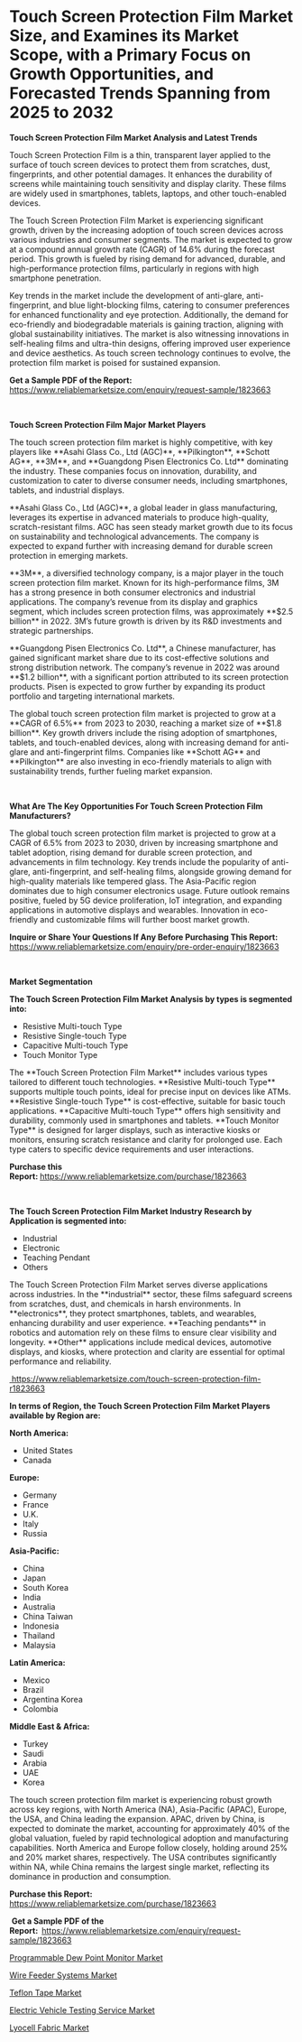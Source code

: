 <p><h1>Touch Screen Protection Film Market Size, and Examines its Market Scope, with a Primary Focus on Growth Opportunities, and Forecasted Trends Spanning from 2025 to 2032</h1></p><p><strong>Touch Screen Protection Film Market Analysis and Latest Trends</strong></p>
<p><p>Touch Screen Protection Film is a thin, transparent layer applied to the surface of touch screen devices to protect them from scratches, dust, fingerprints, and other potential damages. It enhances the durability of screens while maintaining touch sensitivity and display clarity. These films are widely used in smartphones, tablets, laptops, and other touch-enabled devices.</p><p>The Touch Screen Protection Film Market is experiencing significant growth, driven by the increasing adoption of touch screen devices across various industries and consumer segments. The market is expected to grow at a compound annual growth rate (CAGR) of 14.6% during the forecast period. This growth is fueled by rising demand for advanced, durable, and high-performance protection films, particularly in regions with high smartphone penetration.</p><p>Key trends in the market include the development of anti-glare, anti-fingerprint, and blue light-blocking films, catering to consumer preferences for enhanced functionality and eye protection. Additionally, the demand for eco-friendly and biodegradable materials is gaining traction, aligning with global sustainability initiatives. The market is also witnessing innovations in self-healing films and ultra-thin designs, offering improved user experience and device aesthetics. As touch screen technology continues to evolve, the protection film market is poised for sustained expansion.</p></p>
<p><strong>Get a Sample PDF of the Report:&nbsp;</strong> <a href="https://www.reliablemarketsize.com/enquiry/request-sample/1823663?utm_campaign=1898&utm_medium=2&utm_source=Github&utm_content=ia&utm_term=25012025&utm_id=touch-screen-protection-film">https://www.reliablemarketsize.com/enquiry/request-sample/1823663</a></p>
<p>&nbsp;</p>
<p><strong>Touch Screen Protection Film Major Market Players</strong></p>
<p><p>The touch screen protection film market is highly competitive, with key players like **Asahi Glass Co., Ltd (AGC)**, **Pilkington**, **Schott AG**, **3M**, and **Guangdong Pisen Electronics Co. Ltd** dominating the industry. These companies focus on innovation, durability, and customization to cater to diverse consumer needs, including smartphones, tablets, and industrial displays.</p><p>**Asahi Glass Co., Ltd (AGC)**, a global leader in glass manufacturing, leverages its expertise in advanced materials to produce high-quality, scratch-resistant films. AGC has seen steady market growth due to its focus on sustainability and technological advancements. The company is expected to expand further with increasing demand for durable screen protection in emerging markets.</p><p>**3M**, a diversified technology company, is a major player in the touch screen protection film market. Known for its high-performance films, 3M has a strong presence in both consumer electronics and industrial applications. The company’s revenue from its display and graphics segment, which includes screen protection films, was approximately **$2.5 billion** in 2022. 3M’s future growth is driven by its R&D investments and strategic partnerships.</p><p>**Guangdong Pisen Electronics Co. Ltd**, a Chinese manufacturer, has gained significant market share due to its cost-effective solutions and strong distribution network. The company’s revenue in 2022 was around **$1.2 billion**, with a significant portion attributed to its screen protection products. Pisen is expected to grow further by expanding its product portfolio and targeting international markets.</p><p>The global touch screen protection film market is projected to grow at a **CAGR of 6.5%** from 2023 to 2030, reaching a market size of **$1.8 billion**. Key growth drivers include the rising adoption of smartphones, tablets, and touch-enabled devices, along with increasing demand for anti-glare and anti-fingerprint films. Companies like **Schott AG** and **Pilkington** are also investing in eco-friendly materials to align with sustainability trends, further fueling market expansion.</p></p>
<p>&nbsp;</p>
<p><strong>What Are The Key Opportunities For Touch Screen Protection Film Manufacturers?</strong></p>
<p><p>The global touch screen protection film market is projected to grow at a CAGR of 6.5% from 2023 to 2030, driven by increasing smartphone and tablet adoption, rising demand for durable screen protection, and advancements in film technology. Key trends include the popularity of anti-glare, anti-fingerprint, and self-healing films, alongside growing demand for high-quality materials like tempered glass. The Asia-Pacific region dominates due to high consumer electronics usage. Future outlook remains positive, fueled by 5G device proliferation, IoT integration, and expanding applications in automotive displays and wearables. Innovation in eco-friendly and customizable films will further boost market growth.</p></p>
<p><strong>Inquire or Share Your Questions If Any Before Purchasing This Report:</strong> <a href="https://www.reliablemarketsize.com/enquiry/pre-order-enquiry/1823663?utm_campaign=1898&utm_medium=2&utm_source=Github&utm_content=ia&utm_term=25012025&utm_id=touch-screen-protection-film">https://www.reliablemarketsize.com/enquiry/pre-order-enquiry/1823663</a></p>
<p>&nbsp;</p>
<p><strong>Market Segmentation</strong></p>
<p><strong>The Touch Screen Protection Film Market Analysis by types is segmented into:</strong></p>
<p><ul><li>Resistive Multi-touch Type</li><li>Resistive Single-touch Type</li><li>Capacitive Multi-touch Type</li><li>Touch Monitor Type</li></ul></p>
<p><p>The **Touch Screen Protection Film Market** includes various types tailored to different touch technologies. **Resistive Multi-touch Type** supports multiple touch points, ideal for precise input on devices like ATMs. **Resistive Single-touch Type** is cost-effective, suitable for basic touch applications. **Capacitive Multi-touch Type** offers high sensitivity and durability, commonly used in smartphones and tablets. **Touch Monitor Type** is designed for larger displays, such as interactive kiosks or monitors, ensuring scratch resistance and clarity for prolonged use. Each type caters to specific device requirements and user interactions.</p></p>
<p><strong>Purchase this Report:&nbsp;</strong><a href="https://www.reliablemarketsize.com/purchase/1823663?utm_campaign=1898&utm_medium=2&utm_source=Github&utm_content=ia&utm_term=25012025&utm_id=touch-screen-protection-film">https://www.reliablemarketsize.com/purchase/1823663</a></p>
<p>&nbsp;</p>
<p><strong>The Touch Screen Protection Film Market Industry Research by Application is segmented into:</strong></p>
<p><ul><li>Industrial</li><li>Electronic</li><li>Teaching Pendant</li><li>Others</li></ul></p>
<p><p>The Touch Screen Protection Film Market serves diverse applications across industries. In the **industrial** sector, these films safeguard screens from scratches, dust, and chemicals in harsh environments. In **electronics**, they protect smartphones, tablets, and wearables, enhancing durability and user experience. **Teaching pendants** in robotics and automation rely on these films to ensure clear visibility and longevity. **Other** applications include medical devices, automotive displays, and kiosks, where protection and clarity are essential for optimal performance and reliability.</p></p>
<p><a href="https://www.reliablemarketsize.com/touch-screen-protection-film-r1823663?utm_campaign=1898&utm_medium=2&utm_source=Github&utm_content=ia&utm_term=25012025&utm_id=touch-screen-protection-film">&nbsp;https://www.reliablemarketsize.com/touch-screen-protection-film-r1823663</a></p>
<p><strong>In terms of Region, the Touch Screen Protection Film Market Players available by Region are:</strong></p>
<p>
    <p> <strong> North America: </strong>
        <ul>
            <li>United States</li>
            <li>Canada</li>
        </ul>
        </p> 
    <p> <strong> Europe: </strong>
        <ul>
            <li>Germany</li>
            <li>France</li>
            <li>U.K.</li>
            <li>Italy</li>
            <li>Russia</li>
        </ul>
        </p> 
    <p> <strong> Asia-Pacific: </strong>
        <ul>
            <li>China</li>
            <li>Japan</li>
            <li>South Korea</li>
            <li>India</li>
            <li>Australia</li>
            <li>China Taiwan</li>
            <li>Indonesia</li>
            <li>Thailand</li>
            <li>Malaysia</li>
        </ul>
        </p> 
    <p> <strong> Latin America: </strong>
        <ul>
            <li>Mexico</li>
            <li>Brazil</li>
            <li>Argentina Korea</li>
            <li>Colombia</li>
        </ul>
        </p> 
    <p> <strong> Middle East & Africa: </strong>
        <ul>
            <li>Turkey</li>
            <li>Saudi</li>
            <li>Arabia</li>
            <li>UAE</li>
            <li>Korea</li>
        </ul>
    </p>
    </p>
<p><p>The touch screen protection film market is experiencing robust growth across key regions, with North America (NA), Asia-Pacific (APAC), Europe, the USA, and China leading the expansion. APAC, driven by China, is expected to dominate the market, accounting for approximately 40% of the global valuation, fueled by rapid technological adoption and manufacturing capabilities. North America and Europe follow closely, holding around 25% and 20% market shares, respectively. The USA contributes significantly within NA, while China remains the largest single market, reflecting its dominance in production and consumption.</p></p>
<p><strong>Purchase this Report: </strong><a href="https://www.reliablemarketsize.com/purchase/1823663?utm_campaign=1898&utm_medium=2&utm_source=Github&utm_content=ia&utm_term=25012025&utm_id=touch-screen-protection-film">https://www.reliablemarketsize.com/purchase/1823663</a></p>
<p>&nbsp;<strong>Get a Sample PDF of the Report:&nbsp;&nbsp;</strong><a href="https://www.reliablemarketsize.com/enquiry/request-sample/1823663?utm_campaign=1898&utm_medium=2&utm_source=Github&utm_content=ia&utm_term=25012025&utm_id=touch-screen-protection-film">https://www.reliablemarketsize.com/enquiry/request-sample/1823663</a></p>
<p><strong></strong></p>
<p><p><a href="https://www.linkedin.com/pulse/programmable-dew-point-monitor-market-outlook-projected-growth-r8xrc?utm_campaign=1898&utm_medium=2&utm_source=Github&utm_content=ia&utm_term=25012025&utm_id=touch-screen-protection-film">Programmable Dew Point Monitor Market</a></p><p><a href="https://www.linkedin.com/pulse/wire-feeder-systems-market-outlook-2025-2032-projected-fimle?utm_campaign=1898&utm_medium=2&utm_source=Github&utm_content=ia&utm_term=25012025&utm_id=touch-screen-protection-film">Wire Feeder Systems Market</a></p><p><a href="https://github.com/peddicehle/Market-Research-Report-List-1/blob/main/teflon-tape-market.md?utm_campaign=1898&utm_medium=2&utm_source=Github&utm_content=ia&utm_term=25012025&utm_id=touch-screen-protection-film">Teflon Tape Market</a></p><p><a href="https://www.linkedin.com/pulse/electric-vehicle-testing-service-market-trend-analysis-g220e?utm_campaign=1898&utm_medium=2&utm_source=Github&utm_content=ia&utm_term=25012025&utm_id=touch-screen-protection-film">Electric Vehicle Testing Service Market</a></p><p><a href="https://github.com/ahmalaloanne/Market-Research-Report-List-1/blob/main/lyocell-fabric-market.md?utm_campaign=1898&utm_medium=2&utm_source=Github&utm_content=ia&utm_term=25012025&utm_id=touch-screen-protection-film">Lyocell Fabric Market</a></p></p>